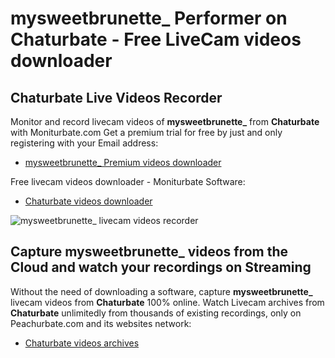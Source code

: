 # mysweetbrunette_ Performer on Chaturbate - Free LiveCam videos downloader

## Chaturbate Live Videos Recorder

Monitor and record livecam videos of **mysweetbrunette_** from **Chaturbate** with Moniturbate.com
Get a premium trial for free by just and only registering with your Email address:
* [mysweetbrunette_ Premium videos downloader](https://moniturbate.com/request-demo-licence-key.html)

Free livecam videos downloader - Moniturbate Software:
* [Chaturbate videos downloader](https://moniturbate.com/moniturbate-download-software.html)

![mysweetbrunette_ livecam videos recorder](https://peachurnet.com/templates/moniturbate-software.png)


## Capture mysweetbrunette_ videos from the Cloud and watch your recordings on Streaming

Without the need of downloading a software, capture **mysweetbrunette_** livecam videos from **Chaturbate** 100% online.
Watch Livecam archives from **Chaturbate** unlimitedly from thousands of existing recordings, only on Peachurbate.com and its websites network:
* [Chaturbate videos archives](https://peachurnet.com/)